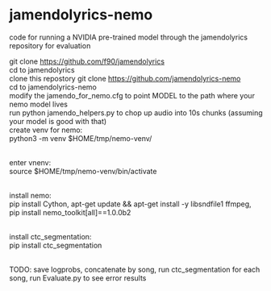 # jamendolyrics-nemo
code for running a NVIDIA pre-trained model through the jamendolyrics repository for evaluation

git clone https://github.com/f90/jamendolyrics </br>
cd to jamendolyrics</br>
clone this repostory git clone https://github.com/jamendolyrics-nemo</br>
cd to jamendolyrics-nemo</br>
modify the jamendo_for_nemo.cfg to point MODEL to the path where your nemo model lives</br>
run python jamendo_helpers.py to chop up audio into 10s chunks (assuming your model is good with that)</br>
create venv for nemo: </br>
python3 -m venv $HOME/tmp/nemo-venv/ </br></br>

enter vnenv: </br>
source $HOME/tmp/nemo-venv/bin/activate</br></br>

install nemo: </br>
pip install Cython, apt-get update && apt-get install -y libsndfile1 ffmpeg, pip install nemo_toolkit[all]==1.0.0b2</br></br>

install ctc_segmentation:</br>
pip install ctc_segmentation</br></br>


TODO: save logprobs, concatenate by song, run ctc_segmentation for each song, run Evaluate.py to see error results</br>

